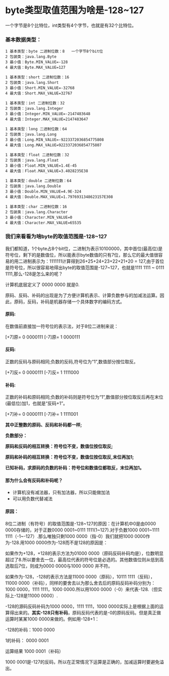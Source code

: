 # byte类型取值范围为啥是-128~127


<!--more-->

一个字节是8个比特位，int类型有4个字节，也就是有32个比特位。

### 基本数据类型：

```
1 基本类型：byte 二进制位数：8   一个字节8个bit位
2 包装类：java.lang.Byte
3 最小值：Byte.MIN_VALUE=-128
4 最大值：Byte.MAX_VALUE=127
```

```
1 基本类型：short 二进制位数：16
2 包装类：java.lang.Short
3 最小值：Short.MIN_VALUE=-32768
4 最大值：Short.MAX_VALUE=32767
```

```
1 基本类型：int 二进制位数：32
2 包装类：java.lang.Integer
3 最小值：Integer.MIN_VALUE=-2147483648
4 最大值：Integer.MAX_VALUE=2147483647
```

```
1 基本类型：long 二进制位数：64
2 包装类：java.lang.Long
3 最小值：Long.MIN_VALUE=-9223372036854775808
4 最大值：Long.MAX_VALUE=9223372036854775807
```

```
1 基本类型：float 二进制位数：32
2 包装类：java.lang.Float
3 最小值：Float.MIN_VALUE=1.4E-45
4 最大值：Float.MAX_VALUE=3.4028235E38
```

```
1 基本类型：double 二进制位数：64
2 包装类：java.lang.Double
3 最小值：Double.MIN_VALUE=4.9E-324
4 最大值：Double.MAX_VALUE=1.7976931348623157E308
```

```
1 基本类型：char 二进制位数：16
2 包装类：java.lang.Character
3 最小值：Character.MIN_VALUE=0
4 最大值：Character.MAX_VALUE=65535
```

### 我们来看看为啥byte的取值范围是-128~127

我们都知道，1个byte占8个bit位，二进制为表示10100000，其中首位(最高位)是符号位，剩下的是数值位，所以能表示byte数值的只有7位，那么它的最大值很容易的用二进制表示为：1111111计算得到26+25+24+23+22+21+20 = 127,由于首位是符号位，所以很容易地得出byte的取值范围是-127~127，也就是1111 1111 ~ 0111 1111,那么-128是怎么来的呢？

计算机底层定义了 0000 0000 就是0.

原码、反码、补码的出现是为了方便计算机表示、计算负数参与的加减法运算。因此，原码，反码，补码是机器存储一个具体数字的编码方式。

#### 原码:

在数值前直接加一符号位的表示法，对于8位二进制来说：

[+7]原= 0 0000111 [-7]原= 1 0000111

#### 反码:

正数的反码与原码相同;负数的反码,符号位为“1”,数值部分按位取反。

[+7]反= 0 0000111 [-7]反= 1 1111000

#### 补码:

正数的补码和原码相同;负数的补码则是符号位为“1”,数值部分按位取反后再在末位(最低位)加1，也就是“反码+1”。

[+7]补= 0 0000111 [-7]补= 1 1111001

**其中正整数的原码、反码和补码都一样;**

**负数部分：**

**原码和反码的相互转换：符号位不变，数值位按位取反;**

**原码和补码的相互转换：符号位不变，数值位按位取反,末位再加1;**

**已知补码，求原码的负数的补码：符号位和数值位都取反，末位再加1。**

#### 那为什么会有反码和补码呢？

- 计算机没有减法器，只有加法器，所以只能做加法
- 可以用负数代替减法

#### 原因：

8位二进制（有符号）的取值范围是-128~127的原因：在计算机中0是由0000 0000存储的，对于正数0000 0001~0111 1111(1~127).对于负数1000 0001~1111 1111（-1~-127）.那么唯独只剩1000 0000（指-0）我们就把1000 0000作为-128.用1000 0000作为-128而不是128的原因是：

如果作为+128，+128的表示方法为01000 0000（原码反码补码均是），位数明显超过了8.所以要舍去一位，最高位代表的符号位是必选的。其他数值位则从低到高选取后7位，则成为0000 0000与1000 0000 并不符。

如果作为-128，-128的表示方法是11000 0000（原码），10111 1111（反码），11000 0000（补码），同样的要舍去以为那么舍去后的原码反码补码分别为：1000 0000，1111 1111，1000 0000.所以用1000 0000（-0）来代表-128.（但实际上-128是11000 0000）.

-128的源码反码补码为1000 0000，1111 1111，1000 0000实际上是根据上面的运算得出来的。**其实-128只有补码**，原码反码代表的是-0的原码反码。但是真正做运算时某某1000 0000来做的。例如用-128+1：

-128的补码：1000 0000

1的补码： 0000 0001

运算结果 1000 0001（补码）

1000 0001是-127的反码，所以在正常情况下运算是正确的，加减运算时要避免溢出。












